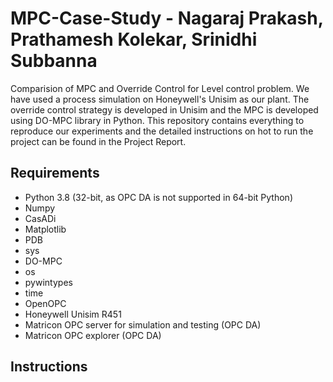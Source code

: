 # MPC-Case-Study - Nagaraj Prakash, Prathamesh Kolekar, Srinidhi Subbanna
Comparision of MPC and Override Control for Level control problem. We have used a process simulation on Honeywell's Unisim as our plant. The override control strategy is developed in Unisim and the MPC is developed using DO-MPC library in Python. This repository contains everything to reproduce our experiments and the detailed instructions on hot to run the project can be found in the Project Report.

## Requirements

- Python 3.8 (32-bit, as OPC DA is not supported in 64-bit Python)
- Numpy
- CasADi
- Matplotlib
- PDB
- sys
- DO-MPC
- os
- pywintypes
- time
- OpenOPC
- Honeywell Unisim R451
- Matricon OPC server for simulation and testing (OPC DA)
- Matricon OPC explorer (OPC DA)


## Instructions
